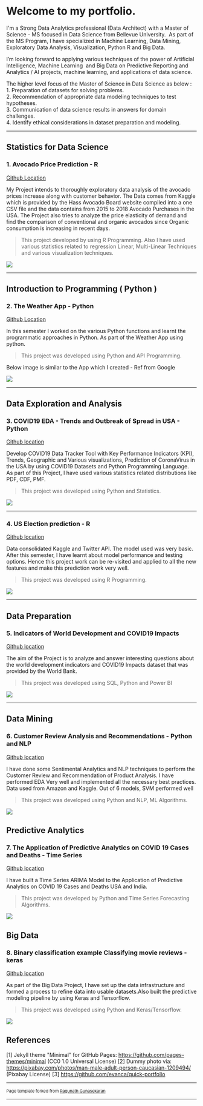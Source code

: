 # Welcome to my portfolio.

I'm a Strong Data Analytics professional (Data Architect) with a Master of Science - MS focused in Data Science from Bellevue University.  As part of the MS Program, I have specialized in Machine Learning, Data Mining, Exploratory Data Analysis, Visualization, Python R and Big Data.

I’m looking forward to applying various techniques of the power of Artificial Intelligence, Machine Learning  and Big Data on Predictive Reporting and Analytics / AI projects, machine learning, and applications of data science.

The higher level focus of the Master of Science in Data Science as below : 
  <br>1. Preparation of datasets for solving problems.  
  <br>2. Recommendation of appropriate data modeling techniques to test hypotheses.  
  <br>3. Communication of data science results in answers for domain challenges.  
  <br>4. Identify ethical considerations in dataset preparation and modeling.
  
---

## Statistics for Data Science 

### 1. Avocado Price Prediction - R

[Github Location](https://github.com/RGunasekaran21249030/DSC520-new/tree/master/assignments/Final%20Project)

My Project intends to thoroughly exploratory data analysis of the avocado prices increase along with customer behavior. The Data comes from Kaggle which is provided by the Hass Avocado Board website compiled into a one CSV file and the data contains from 2015 to 2018 Avocado Purchases in the USA. The Project also tries to analyze the price elasticity of demand and find the comparison of conventional and organic avocados since Organic consumption is increasing in recent days.

> This project developed by using R Programming. Also I have used various statistics related to regression Linear, Multi-Linear Techniques and various visualization techniques.

<img src="Avocado Price Prediction.jpg?raw=true"/>

----

## Introduction to Programming ( Python )
### 2. The Weather App - Python

[Github Location](https://github.com/RGunasekaran21249030/DS510_Week2_1)

In this semester I worked on the various Python functions and learnt the programmatic approaches in Python. As part of the Weather App using python.

> This project was developed using Python and API Programming.

Below image is similar to the App which I created - Ref from Google

<img src="Weather App.png"/>

---

## Data Exploration and Analysis
### 3. COVID19 EDA - Trends and Outbreak of Spread in USA - Python

[Github location](https://github.com/RGunasekaran21249030/DS530-RGunasekaran/tree/master/Final%20Project)

Develop COVID19 Data Tracker Tool with Key Performance Indicators (KPI), Trends, Geographic and Various visualizations, Prediction of CoronaVirus in the USA by using COVID19 Datasets and Python Programming Language. As part of this Project, I have used various statistics related distributions like PDF, CDF, PMF.

> This project was developed using Python and Statistics.


<img src="PDF.PNG"/>

---
### 4. US Election prediction - R

[Github location](https://github.com/RGunasekaran21249030/dsc520/blob/master/Final_Project1_GunasekaranRagunath%20(2)%20(1).docx)

Data consolidated Kaggle and Twitter API. The model used was very basic. After this semester, I have learnt about model performance and testing options. Hence this project work can be re-visited and applied to all the new features and make this prediction work very well. 

> This project was developed using R Programming.

<img src="US 2016 Election.PNG"/>

---

## Data Preparation

### 5. Indicators of World Development and COVID19 Impacts

[Github location](https://github.com/RGunasekaran21249030/DSC540/tree/master/Week%2011%20%26%2012)

The aim of the Project is to analyze and answer interesting questions about the world development indicators and COVID19 Impacts dataset that was provided by the World Bank.

> This project was developed using SQL, Python and Power BI


<img src="COVID19EDA.PNG"/>

---

## Data Mining

### 6. Customer Review Analysis and Recommendations - Python and NLP
[Github location](https://github.com/RGunasekaran21249030/DSC550/tree/master/Week%2010)

I have done some Sentimental Analytics and NLP techniques to perform the Customer Review and Recommendation of Product Analysis. I have performed EDA Very well and implemented all the necessary best practices. Data used from Amazon and Kaggle. Out of 6 models, SVM performed well

> This project was developed using Python and NLP, ML Algorithms.

<img src="Sentiment.PNG"/>

## Predictive Analytics

### 7. The Application of Predictive Analytics on COVID 19 Cases and Deaths - Time Series
[Github location](https://github.com/RGunasekaran21249030/DSC630)

I have built a Time Series ARIMA Model to the Application of Predictive Analytics on COVID 19 Cases and Deaths USA and India.

> This project was developed by Python and Time Series Forecasting Algorithms.

<img src="Predictive Analysis.PNG"/>


## Big Data

### 8. Binary classification example Classifying movie reviews - keras
[Github location](https://github.com/RGunasekaran21249030/dsc650)

As part of the Big Data Project, I have set up the data infrastructure and formed a process to refine data into usable datasets.Also built the predictive modeling pipeline by using Keras and Tensorflow. 

> This project was developed using Python and Keras/Tensorflow.

<img src="Big Data.PNG"/>


## References
[1] Jekyll theme "Minimal" for GitHub Pages: https://github.com/pages-themes/minimal (CC0 1.0 Universal License)
[2] Dummy photo via: https://pixabay.com/photos/man-male-adult-person-caucasian-1209494/ (Pixabay License)
[3] https://github.com/evanca/quick-portfolio

---
<p style="font-size:11px">Page template forked from <a href="https://github.com/RGunasekaran21249030/RagunathGuasekaran.github.io">Ragunath Gunasekaran </a></p>
<!-- Remove above link if you don't want to attibute -->

---



